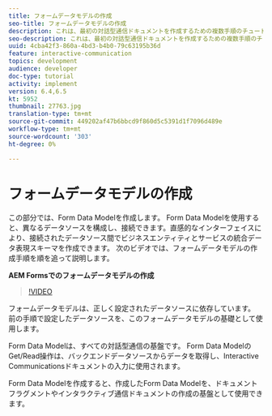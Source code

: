 ```yaml
---
title: フォームデータモデルの作成
seo-title: フォームデータモデルの作成
description: これは、最初の対話型通信ドキュメントを作成するための複数手順のチュートリアルの3つ目の部分です。 この部分では、Form Data Modelを作成します。 Form Data Modelを使用すると、異なるデータソースを構成し、接続できます。直感的なユーザーインターフェイスで、接続されたデータソース全体でビジネスエンティティとサービスの統合データ表現スキーマを作成できます。次のビデオでは、Form Data Modelの作成手順を説明します。
seo-description: これは、最初の対話型通信ドキュメントを作成するための複数手順のチュートリアルの3つ目の部分です。 この部分では、Form Data Modelを作成します。 Form Data Modelを使用すると、異なるデータソースを構成し、接続できます。直感的なインターフェイスにより、接続されたデータソース間でビジネスエンティティとサービスの統合データ表現スキーマを作成できます。 次のビデオでは、フォームデータモデルの作成手順を順を追って説明します。
uuid: 4cba42f3-860a-4bd3-b4b0-79c63195b36d
feature: interactive-communication
topics: development
audience: developer
doc-type: tutorial
activity: implement
version: 6.4,6.5
kt: 5952
thumbnail: 27763.jpg
translation-type: tm+mt
source-git-commit: 449202af47b6bbcd9f860d5c5391d1f7096d489e
workflow-type: tm+mt
source-wordcount: '303'
ht-degree: 0%

---
```



# フォームデータモデルの作成

この部分では、Form Data Modelを作成します。 Form Data Modelを使用すると、異なるデータソースを構成し、接続できます。直感的なインターフェイスにより、接続されたデータソース間でビジネスエンティティとサービスの統合データ表現スキーマを作成できます。 次のビデオでは、フォームデータモデルの作成手順を順を追って説明します。

**AEM Formsでのフォームデータモデルの作成**

>[!VIDEO](https://video.tv.adobe.com/v/27763/?quality=9&learn=on)

フォームデータモデルは、正しく設定されたデータソースに依存しています。 前の手順で設定したデータソースを、このフォームデータモデルの基礎として使用します。

Form Data Modelは、すべての対話型通信の基盤です。 Form Data ModelのGet/Read操作は、バックエンドデータソースからデータを取得し、Interactive Communicationsドキュメントの入力に使用されます。

Form Data Modelを作成すると、作成したForm Data Modelを、ドキュメントフラグメントやインタラクティブ通信ドキュメントの作成の基盤として使用できます。
